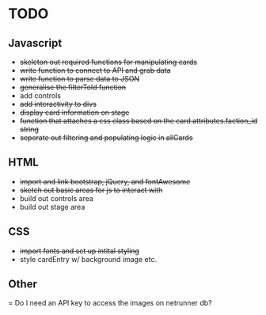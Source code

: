 # TODO

## Javascript

- ~~skeleton out required functions for manipulating cards~~
- ~~write function to connect to API and grab data~~
- ~~write  function to parse data to JSON~~
- ~~generalise the filterToId function~~
- add controls
- ~~add interactivity to divs~~
- ~~display card information on stage~~
- ~~function that attaches a css class based on the card.attributes.faction_id string~~
- ~~seperate out filtering and populating logic in allCards~~


## HTML

- ~~import and link bootstrap, jQuery, and fontAwesome~~
- ~~sketch out basic areas for js to interact with~~
- build out controls area
- build out stage area

## CSS

- ~~import fonts and set up intital styling~~
- style cardEntry w/ background image etc.

## Other

= Do I need an API key to access the images on netrunner db?